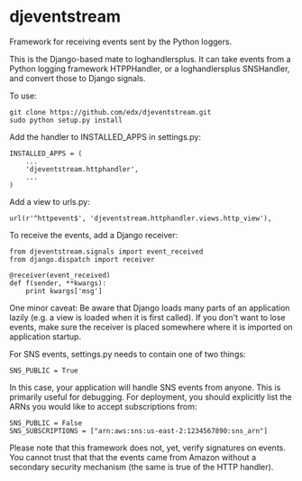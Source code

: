 djeventstream
=============

Framework for receiving events sent by the Python loggers. 

This is the Django-based mate to loghandlersplus. It can take
events from a Python logging framework HTPPHandler, or a
loghandlersplus SNSHandler, and convert those to Django signals.

To use: 

    git clone https://github.com/edx/djeventstream.git
    sudo python setup.py install

Add the handler to INSTALLED_APPS in settings.py: 

    INSTALLED_APPS = (
        ...
        'djeventstream.httphandler',
        ...
    )


Add a view to urls.py: 

    url(r'^httpevent$', 'djeventstream.httphandler.views.http_view'),

To receive the events, add a Django receiver: 

    from djeventstream.signals import event_received
    from django.dispatch import receiver
    
    @receiver(event_received)
    def f(sender, **kwargs):
        print kwargs['msg']


One minor caveat: Be aware that Django loads many parts of an
application lazily (e.g. a view is loaded when it is first called). If
you don't want to lose events, make sure the receiver is placed
somewhere where it is imported on application startup. 

For SNS events, settings.py needs to contain one of two things: 

    SNS_PUBLIC = True

In this case, your application will handle SNS events from
anyone. This is primarily useful for debugging. For deployment, you
should explicitly list the ARNs you would like to accept subscriptions
from:

    SNS_PUBLIC = False
    SNS_SUBSCRIPTIONS = ["arn:aws:sns:us-east-2:1234567890:sns_arn"]

Please note that this framework does not, yet, verify signatures on
events. You cannot trust that that the events came from Amazon without
a secondary security mechanism (the same is true of the HTTP handler).
